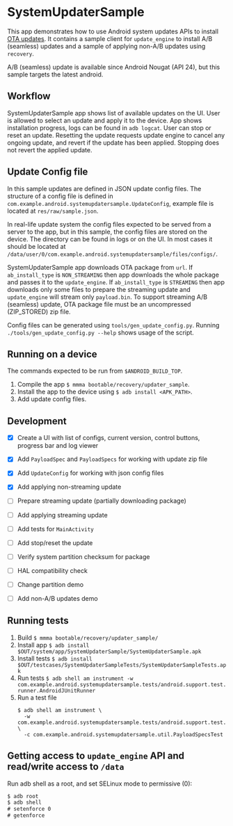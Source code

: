 # SystemUpdaterSample

This app demonstrates how to use Android system updates APIs to install
[OTA updates](https://source.android.com/devices/tech/ota/). It contains a sample
client for `update_engine` to install A/B (seamless) updates and a sample of
applying non-A/B updates using `recovery`.

A/B (seamless) update is available since Android Nougat (API 24), but this sample
targets the latest android.


## Workflow

SystemUpdaterSample app shows list of available updates on the UI. User is allowed
to select an update and apply it to the device. App shows installation progress,
logs can be found in `adb logcat`. User can stop or reset an update. Resetting
the update requests update engine to cancel any ongoing update, and revert
if the update has been applied. Stopping does not revert the applied update.


## Update Config file

In this sample updates are defined in JSON update config files.
The structure of a config file is defined in
`com.example.android.systemupdatersample.UpdateConfig`, example file is located
at `res/raw/sample.json`.

In real-life update system the config files expected to be served from a server
to the app, but in this sample, the config files are stored on the device.
The directory can be found in logs or on the UI. In most cases it should be located at
`/data/user/0/com.example.android.systemupdatersample/files/configs/`.

SystemUpdaterSample app downloads OTA package from `url`. If `ab_install_type`
is `NON_STREAMING` then app downloads the whole package and
passes it to the `update_engine`. If `ab_install_type` is `STREAMING`
then app downloads only some files to prepare the streaming update and
`update_engine` will stream only `payload.bin`.
To support streaming A/B (seamless) update, OTA package file must be
an uncompressed (ZIP_STORED) zip file.

Config files can be generated using `tools/gen_update_config.py`.
Running `./tools/gen_update_config.py --help` shows usage of the script.


## Running on a device

The commands expected to be run from `$ANDROID_BUILD_TOP`.

1. Compile the app `$ mmma bootable/recovery/updater_sample`.
2. Install the app to the device using `$ adb install <APK_PATH>`.
3. Add update config files.


## Development

- [x] Create a UI with list of configs, current version,
      control buttons, progress bar and log viewer
- [x] Add `PayloadSpec` and `PayloadSpecs` for working with
      update zip file
- [x] Add `UpdateConfig` for working with json config files
- [x] Add applying non-streaming update
- [ ] Prepare streaming update (partially downloading package)
- [ ] Add applying streaming update
- [ ] Add tests for `MainActivity`
- [ ] Add stop/reset the update
- [ ] Verify system partition checksum for package
- [ ] HAL compatibility check
- [ ] Change partition demo
- [ ] Add non-A/B updates demo


## Running tests

1. Build `$ mmma bootable/recovery/updater_sample/`
2. Install app
   `$ adb install $OUT/system/app/SystemUpdaterSample/SystemUpdaterSample.apk`
3. Install tests
   `$ adb install $OUT/testcases/SystemUpdaterSampleTests/SystemUpdaterSampleTests.apk`
4. Run tests
   `$ adb shell am instrument -w com.example.android.systemupdatersample.tests/android.support.test.runner.AndroidJUnitRunner`
5. Run a test file
   ```
   $ adb shell am instrument \
     -w com.example.android.systemupdatersample.tests/android.support.test.runner.AndroidJUnitRunner \
     -c com.example.android.systemupdatersample.util.PayloadSpecsTest
   ```


## Getting access to `update_engine` API and read/write access to `/data`

Run adb shell as a root, and set SELinux mode to permissive (0):

```txt
$ adb root
$ adb shell
# setenforce 0
# getenforce
```

